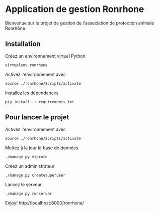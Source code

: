 # Application de gestion Ronrhone

Bienvenue sur le projet de gestion de l'association de protection animale Ronrhône

## Installation

Créez un environnement virtuel Python

    virtualenv ronrhone

Activez l'environnement avec

    source ./ronrhone/Scripts/activate

Installez les dépendances

	pip install -r requirements.txt

## Pour lancer le projet

Activez l'environnement avec

	source ./ronrhone/Scripts/activate

Mettez à la jour la base de données

    ./manage.py migrate

Créez un administrateur

	./manage.py createsuperuser

Lancez le serveur

	./manage.py runserver

Enjoy! http://localhost:8000/ronrhone/